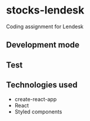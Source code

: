 # stocks-lendesk
Coding assignment for Lendesk

## Development mode

## Test

## Technologies used
  * create-react-app
  * React
  * Styled components
